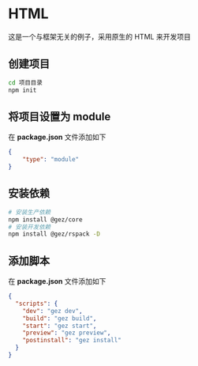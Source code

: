 # HTML
这是一个与框架无关的例子，采用原生的 HTML 来开发项目

## 创建项目
```bash
cd 项目目录
npm init
```
## 将项目设置为 module
在 **package.json** 文件添加如下
```json
{
    "type": "module"
}
```

## 安装依赖
```bash
# 安装生产依赖
npm install @gez/core
# 安装开发依赖
npm install @gez/rspack -D
```
## 添加脚本
在 **package.json** 文件添加如下
```json
{
  "scripts": {
    "dev": "gez dev",
    "build": "gez build",
    "start": "gez start",
    "preview": "gez preview",
    "postinstall": "gez install"
  }
}
```
